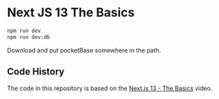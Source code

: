 # Next JS 13 The Basics

```Bash
npm run dev
npm run dev:db
```
Download and put pocketBase somewhere in the path.

## Code History

The code in this repository is based on the 
[Next.js 13 - The Basics](https://youtu.be/__mSgDEOyv8)
video.

